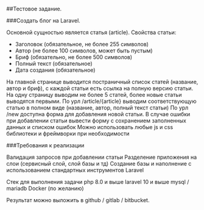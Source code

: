 ##Тестовое задание.

###Создать блог на Laravel.

Основной сущностью является статья (article). Свойства статьи:
- Заголовок (обязательное, не более 255 символов)
- Автор (не более 100 символов, может быть пустым)
- Бриф (обязательно, не более 500 символов)
- Полный текст (обязательное)
- Дата создания (обязательное)

На главной странице выводится постраничный список статей (название, автор и бриф), с каждой статьи есть ссылка 
на полную версию статьи. На одну страницу выводим не более 5 статей, более новые статьи выводятся первыми.
По урл /article/{article} выводим соответствующую статью в полном виде (название, автор, полный текст статьи)
По урл /new доступна форма для добавления новой статьи. В случае ошибки при добавлении статьи вывести форму с 
сохранением заполненных данных и списком ошибок Можно использовать любые js и css библиотеки и фреймворки при 
необходимости

###Требования к реализации

Валидация запросов при добавлении статьи
Разделение приложения на слои (сервисный слой, слой базы и тд)
Создание базы и наполнение с использованием стандартных инструментов Laravel

Стек для выполнения задачи
php 8.0 и выше
laravel 10 и выше
mysql / mariadb
Docker (по желанию)

Результат можно выложить в github / gitlab / bitbucket.
